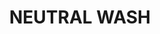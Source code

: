 ---
title: "NEUTRAL WASH"
price: "TBA"
desc: "Opis nije dostupan"
img_path: "/assets/img/A.MIG-1010.jpg"
brand: AMMO
available: true
cat: "weathering"
subcat: "ENAMEL WASHES (35 mL)"
subsubcat: "SS"
---